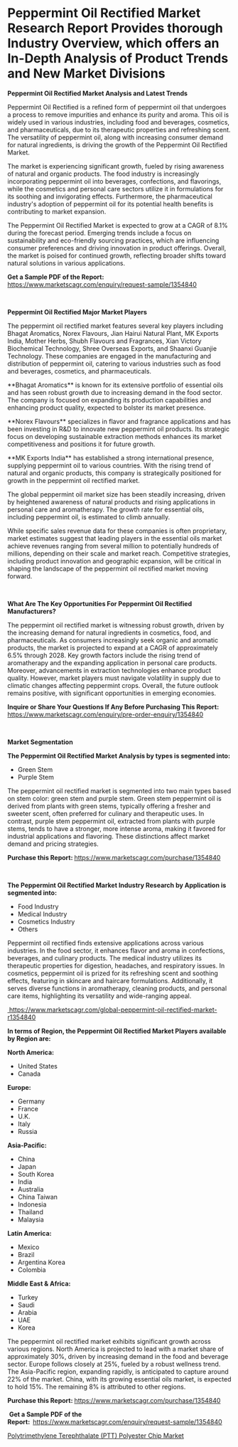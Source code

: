 <p><h1>Peppermint Oil Rectified Market Research Report Provides thorough Industry Overview, which offers an In-Depth Analysis of Product Trends and New Market Divisions</h1></p><p><strong>Peppermint Oil Rectified Market Analysis and Latest Trends</strong></p>
<p><p>Peppermint Oil Rectified is a refined form of peppermint oil that undergoes a process to remove impurities and enhance its purity and aroma. This oil is widely used in various industries, including food and beverages, cosmetics, and pharmaceuticals, due to its therapeutic properties and refreshing scent. The versatility of peppermint oil, along with increasing consumer demand for natural ingredients, is driving the growth of the Peppermint Oil Rectified Market.</p><p>The market is experiencing significant growth, fueled by rising awareness of natural and organic products. The food industry is increasingly incorporating peppermint oil into beverages, confections, and flavorings, while the cosmetics and personal care sectors utilize it in formulations for its soothing and invigorating effects. Furthermore, the pharmaceutical industry's adoption of peppermint oil for its potential health benefits is contributing to market expansion.</p><p>The Peppermint Oil Rectified Market is expected to grow at a CAGR of 8.1% during the forecast period. Emerging trends include a focus on sustainability and eco-friendly sourcing practices, which are influencing consumer preferences and driving innovation in product offerings. Overall, the market is poised for continued growth, reflecting broader shifts toward natural solutions in various applications.</p></p>
<p><strong>Get a Sample PDF of the Report:&nbsp;</strong> <a href="https://www.marketscagr.com/enquiry/request-sample/1354840?utm_campaign=1869&utm_medium=2&utm_source=Github&utm_content=ia&utm_term=04022025&utm_id=peppermint-oil-rectified">https://www.marketscagr.com/enquiry/request-sample/1354840</a></p>
<p>&nbsp;</p>
<p><strong>Peppermint Oil Rectified Major Market Players</strong></p>
<p><p>The peppermint oil rectified market features several key players including Bhagat Aromatics, Norex Flavours, Jian Hairui Natural Plant, MK Exports India, Mother Herbs, Shubh Flavours and Fragrances, Xian Victory Biochemical Technology, Shree Overseas Exports, and Shaanxi Guanjie Technology. These companies are engaged in the manufacturing and distribution of peppermint oil, catering to various industries such as food and beverages, cosmetics, and pharmaceuticals.</p><p>**Bhagat Aromatics** is known for its extensive portfolio of essential oils and has seen robust growth due to increasing demand in the food sector. The company is focused on expanding its production capabilities and enhancing product quality, expected to bolster its market presence.</p><p>**Norex Flavours** specializes in flavor and fragrance applications and has been investing in R&D to innovate new peppermint oil products. Its strategic focus on developing sustainable extraction methods enhances its market competitiveness and positions it for future growth.</p><p>**MK Exports India** has established a strong international presence, supplying peppermint oil to various countries. With the rising trend of natural and organic products, this company is strategically positioned for growth in the peppermint oil rectified market.</p><p>The global peppermint oil market size has been steadily increasing, driven by heightened awareness of natural products and rising applications in personal care and aromatherapy. The growth rate for essential oils, including peppermint oil, is estimated to climb annually.</p><p>While specific sales revenue data for these companies is often proprietary, market estimates suggest that leading players in the essential oils market achieve revenues ranging from several million to potentially hundreds of millions, depending on their scale and market reach. Competitive strategies, including product innovation and geographic expansion, will be critical in shaping the landscape of the peppermint oil rectified market moving forward.</p></p>
<p>&nbsp;</p>
<p><strong>What Are The Key Opportunities For Peppermint Oil Rectified Manufacturers?</strong></p>
<p><p>The peppermint oil rectified market is witnessing robust growth, driven by the increasing demand for natural ingredients in cosmetics, food, and pharmaceuticals. As consumers increasingly seek organic and aromatic products, the market is projected to expand at a CAGR of approximately 6.5% through 2028. Key growth factors include the rising trend of aromatherapy and the expanding application in personal care products. Moreover, advancements in extraction technologies enhance product quality. However, market players must navigate volatility in supply due to climatic changes affecting peppermint crops. Overall, the future outlook remains positive, with significant opportunities in emerging economies.</p></p>
<p><strong>Inquire or Share Your Questions If Any Before Purchasing This Report:</strong> <a href="https://www.marketscagr.com/enquiry/pre-order-enquiry/1354840?utm_campaign=1869&utm_medium=2&utm_source=Github&utm_content=ia&utm_term=04022025&utm_id=peppermint-oil-rectified">https://www.marketscagr.com/enquiry/pre-order-enquiry/1354840</a></p>
<p>&nbsp;</p>
<p><strong>Market Segmentation</strong></p>
<p><strong>The Peppermint Oil Rectified Market Analysis by types is segmented into:</strong></p>
<p><ul><li>Green Stem</li><li>Purple Stem</li></ul></p>
<p><p>The peppermint oil rectified market is segmented into two main types based on stem color: green stem and purple stem. Green stem peppermint oil is derived from plants with green stems, typically offering a fresher and sweeter scent, often preferred for culinary and therapeutic uses. In contrast, purple stem peppermint oil, extracted from plants with purple stems, tends to have a stronger, more intense aroma, making it favored for industrial applications and flavoring. These distinctions affect market demand and pricing strategies.</p></p>
<p><strong>Purchase this Report:&nbsp;</strong><a href="https://www.marketscagr.com/purchase/1354840?utm_campaign=1869&utm_medium=2&utm_source=Github&utm_content=ia&utm_term=04022025&utm_id=peppermint-oil-rectified">https://www.marketscagr.com/purchase/1354840</a></p>
<p>&nbsp;</p>
<p><strong>The Peppermint Oil Rectified Market Industry Research by Application is segmented into:</strong></p>
<p><ul><li>Food Industry</li><li>Medical Industry</li><li>Cosmetics Industry</li><li>Others</li></ul></p>
<p><p>Peppermint oil rectified finds extensive applications across various industries. In the food sector, it enhances flavor and aroma in confections, beverages, and culinary products. The medical industry utilizes its therapeutic properties for digestion, headaches, and respiratory issues. In cosmetics, peppermint oil is prized for its refreshing scent and soothing effects, featuring in skincare and haircare formulations. Additionally, it serves diverse functions in aromatherapy, cleaning products, and personal care items, highlighting its versatility and wide-ranging appeal.</p></p>
<p><a href="https://www.marketscagr.com/global-peppermint-oil-rectified-market-r1354840?utm_campaign=1869&utm_medium=2&utm_source=Github&utm_content=ia&utm_term=04022025&utm_id=peppermint-oil-rectified">&nbsp;https://www.marketscagr.com/global-peppermint-oil-rectified-market-r1354840</a></p>
<p><strong>In terms of Region, the Peppermint Oil Rectified Market Players available by Region are:</strong></p>
<p>
    <p> <strong> North America: </strong>
        <ul>
            <li>United States</li>
            <li>Canada</li>
        </ul>
        </p> 
    <p> <strong> Europe: </strong>
        <ul>
            <li>Germany</li>
            <li>France</li>
            <li>U.K.</li>
            <li>Italy</li>
            <li>Russia</li>
        </ul>
        </p> 
    <p> <strong> Asia-Pacific: </strong>
        <ul>
            <li>China</li>
            <li>Japan</li>
            <li>South Korea</li>
            <li>India</li>
            <li>Australia</li>
            <li>China Taiwan</li>
            <li>Indonesia</li>
            <li>Thailand</li>
            <li>Malaysia</li>
        </ul>
        </p> 
    <p> <strong> Latin America: </strong>
        <ul>
            <li>Mexico</li>
            <li>Brazil</li>
            <li>Argentina Korea</li>
            <li>Colombia</li>
        </ul>
        </p> 
    <p> <strong> Middle East & Africa: </strong>
        <ul>
            <li>Turkey</li>
            <li>Saudi</li>
            <li>Arabia</li>
            <li>UAE</li>
            <li>Korea</li>
        </ul>
    </p>
    </p>
<p><p>The peppermint oil rectified market exhibits significant growth across various regions. North America is projected to lead with a market share of approximately 30%, driven by increasing demand in the food and beverage sector. Europe follows closely at 25%, fueled by a robust wellness trend. The Asia-Pacific region, expanding rapidly, is anticipated to capture around 22% of the market. China, with its growing essential oils market, is expected to hold 15%. The remaining 8% is attributed to other regions.</p></p>
<p><strong>Purchase this Report: </strong><a href="https://www.marketscagr.com/purchase/1354840?utm_campaign=1869&utm_medium=2&utm_source=Github&utm_content=ia&utm_term=04022025&utm_id=peppermint-oil-rectified">https://www.marketscagr.com/purchase/1354840</a></p>
<p>&nbsp;<strong>Get a Sample PDF of the Report:&nbsp;&nbsp;</strong><a href="https://www.marketscagr.com/enquiry/request-sample/1354840?utm_campaign=1869&utm_medium=2&utm_source=Github&utm_content=ia&utm_term=04022025&utm_id=peppermint-oil-rectified">https://www.marketscagr.com/enquiry/request-sample/1354840</a></p>
<p><strong></strong></p>
<p><p><a href="https://github.com/provorikovar/Market-Research-Report-List-7/blob/main/polytrimethylene-terephthalate-ptt-polyester-chip-market.md?utm_campaign=1869&utm_medium=2&utm_source=Github&utm_content=ia&utm_term=04022025&utm_id=peppermint-oil-rectified">Polytrimethylene Terephthalate (PTT) Polyester Chip Market</a></p></p>